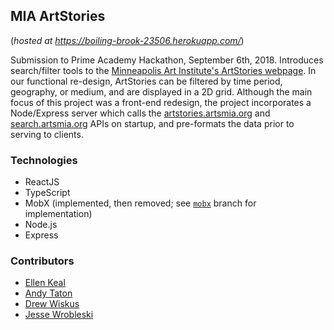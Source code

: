 ## MIA ArtStories

(_hosted at https://boiling-brook-23506.herokuapp.com/_)

Submission to Prime Academy Hackathon, September 6th, 2018. Introduces search/filter tools to the [Minneapolis Art Institute's ArtStories webpage](https://artstories.artsmia.org/#/). In our functional re-design, ArtStories can be filtered by time period, geography, or medium, and are displayed in a 2D grid. Although the main focus of this project was a front-end redesign, the project incorporates a Node/Express server which calls the [artstories.artsmia.org](https://github.com/artsmia/artstories.md) and [search.artsmia.org](https://github.com/artsmia/collection-elasticsearch) APIs on startup, and pre-formats the data prior to serving to clients.

### Technologies

- ReactJS
- TypeScript
- MobX (implemented, then removed; see [`mobx`](https://github.com/TeamLucretia/hackathon_project/tree/mobx) branch for implementation)
- Node.js
- Express

### Contributors

- [Ellen Keal](https://github.com/llenk)
- [Andy Taton](https://github.com/tataton)
- [Drew Wiskus](https://github.com/andrewwiskus)
- [Jesse Wrobleski](https://github.com/Jessewroblewski)
